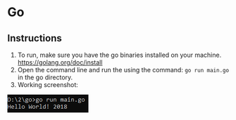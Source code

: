 # Go

## Instructions
1. To run, make sure you have the go binaries installed on your machine. https://golang.org/doc/install
2. Open the command line and run the using the command: ```go run main.go``` in the go directory.
3. Working screenshot: 


![screenshot](./screenshot.png?raw=true)